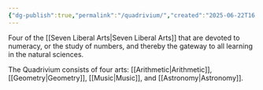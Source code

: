 ```yaml
---
{"dg-publish":true,"permalink":"/quadrivium/","created":"2025-06-22T16:09:15.606-04:00","updated":"2025-06-22T16:24:05.619-04:00"}
---
```


Four of the [[Seven Liberal Arts\|Seven Liberal Arts]] that are devoted to numeracy, or the study of numbers, and thereby the gateway to all learning in the natural sciences.

The Quadrivium consists of four arts: [[Arithmetic\|Arithmetic]], [[Geometry\|Geometry]], [[Music\|Music]], and [[Astronomy\|Astronomy]].